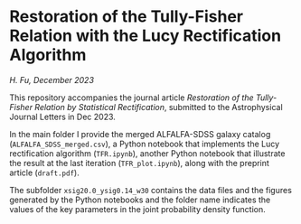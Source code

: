 # Restoration of the Tully-Fisher Relation with the Lucy Rectification Algorithm

*H. Fu, December 2023*

This repository accompanies the journal article *Restoration of the
Tully-Fisher Relation by Statistical Rectification*, submitted to the
Astrophysical Journal Letters in Dec 2023. 

In the main folder I provide the merged ALFALFA-SDSS galaxy catalog
(`ALFALFA_SDSS_merged.csv`), a Python notebook that implements the Lucy
rectification algorithm (`TFR.ipynb`), another Python notebook that
illustrate the result at the last iteration (`TFR_plot.ipynb`), along
with the preprint article (`draft.pdf`). 

The subfolder `xsig20.0_ysig0.14_w30` contains the data files and the
figures generated by the Python notebooks and the folder name indicates
the values of the key parameters in the joint probability density
function. 
